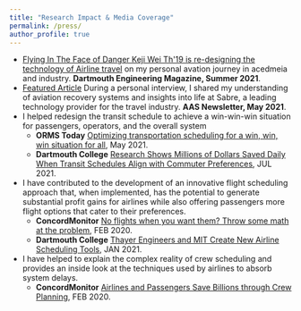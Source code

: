 ```yaml
---
title: "Research Impact & Media Coverage"
permalink: /press/
author_profile: true
---
```

- [Flying In The Face of Danger
Keji Wei Th'19 is re-designing the technology of Airline travel](https://engineering.dartmouth.edu/news/flying-in-the-face-of-danger) on my personal avation journey in acedmeia and industry. **Dartmouth Engineering Magazine, Summer 2021**.
- [Featured Article](https://higherlogicdownload.s3.amazonaws.com/INFORMS/90fefc85-329e-44f0-8a07-2cd43ce25815/UploadedImages/AAS_Newsletter_2021.pdf) During a personal interview, I shared my understanding of aviation recovery systems and  insights into life at Sabre, a leading technology provider for the travel industry. **AAS Newsletter, May 2021**.
- I helped redesign the transit schedule to achieve a win-win-win situation for passengers, operators, and the overall system
  - **ORMS Today** [Optimizing transportation scheduling for a win, win, win situation for all](https://engineering.dartmouth.edu/news/research-shows-millions-of-dollars-saved-daily-when-transit-schedules-align-with-commuter-preference), May 2021.
  - **Dartmouth College** [Research Shows Millions of Dollars Saved Daily When Transit Schedules Align
 with Commuter Preferences](https://engineering.dartmouth.edu/news/research-shows-millions-of-dollars-saved-daily-when-transit-schedules-align-with-commuter-preferences), JUL 2021.
- I have contributed to the development of an innovative flight scheduling approach that, when implemented, has the potential to generate substantial profit gains for airlines while also offering passengers more flight options that cater to their preferences.
  - **ConcordMonitor** [No flights when you want them? Throw some math at the problem](https://engineering.dartmouth.edu/news/research-shows-millions-of-dollars-saved-daily-when-transit-schedules-align-with-commuter-preference), FEB 2020.
  - **Dartmouth College** [Thayer Engineers and MIT Create New Airline Scheduling Tools](https://engineering.dartmouth.edu/news/research-shows-millions-of-dollars-saved-daily-when-transit-schedules-align-with-commuter-preferences), JAN 2021.
- I have helped to explain the complex reality of crew scheduling and provides an inside look at the techniques used by airlines to absorb system delays.
  - **ConcordMonitor** [Airlines and Passengers Save Billions through Crew Planning](https://www.sciencedaily.com/releases/2018/06/180606132740.htm), FEB 2020.

